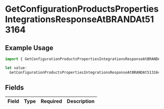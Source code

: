 # GetConfigurationProductsPropertiesIntegrationsResponseAtBRANDAt513164

## Example Usage

```typescript
import { GetConfigurationProductsPropertiesIntegrationsResponseAtBRANDAt513164 } from "@vercel/sdk/models/getconfigurationproductsop.js";

let value:
  GetConfigurationProductsPropertiesIntegrationsResponseAtBRANDAt513164 = {};
```

## Fields

| Field       | Type        | Required    | Description |
| ----------- | ----------- | ----------- | ----------- |